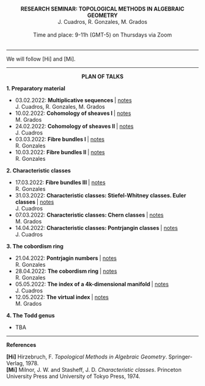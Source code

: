 <p align="center" >
  <span> <strong>RESEARCH SEMINAR: TOPOLOGICAL METHODS IN ALGEBRAIC GEOMETRY</strong> </span>
  <br/>
  J. Cuadros, R. Gonzales, M. Grados
  <br/>
  <br/>
  Time and place: 9-11h (GMT-5) on Thursdays via Zoom
  <br><br>
</p>

<hr>

We will follow [Hi] and [Mi].

<hr>

<p align="center" >
  <span> <strong>PLAN OF TALKS</strong> </span>
</p>  
  
**1. Preparatory material**
- 03.02.2022: <strong> Multiplicative sequences </strong> | [notes](https://drive.google.com/file/d/1UPAgwL30Ms3qit-BVY6VO7rn2oNzsXgU/view?usp=sharing) <br/> J. Cuadros, R. Gonzales, M. Grados
- 10.02.2022: <strong> Cohomology of sheaves I </strong> | [notes](https://drive.google.com/file/d/1EehDboMZJACWEG5lo4HdcepqsgZD1WEn/view?usp=sharing) <br/> M. Grados
- 24.02.2022: <strong> Cohomology of sheaves II </strong> | [notes](https://drive.google.com/file/d/1UAhPw_41fadxUqpEz8gOplqQGpVvtll5/view?usp=sharing) <br/> J. Cuadros
- 03.03.2022: <strong> Fibre bundles I </strong> | [notes](https://drive.google.com/file/d/1FNzsPLTX6BGqFEWgJdjO38SQSiH1FqoD/view?usp=sharing) <br/> R. Gonzales
- 10.03.2022: <strong> Fibre bundles II </strong> | [notes](https://drive.google.com/file/d/1Gp7mzNczauXx5UmZbzvFoZ2W9bXXj3_x/view?usp=sharing) <br/> R. Gonzales

**2. Characteristic classes**
- 17.03.2022: <strong> Fibre bundles III </strong> | [notes](https://drive.google.com/file/d/1oTD1u9NVC4yZWz8Avoe9mVFjE0nc31vO/view?usp=sharing)  <br/> R. Gonzales
- 31.03.2022: <strong> Characteristic classes: Stiefel-Whitney classes. Euler classes </strong> | [notes]()  <br/> J. Cuadros
- 07.03.2022: <strong> Characteristic classes: Chern classes </strong> | [notes]()  <br/> M. Grados
- 14.04.2022: <strong> Characteristic classes: Pontrjangin classes </strong> | [notes]()  <br/> J. Cuadros

**3. The cobordism ring**
- 21.04.2022: <strong> Pontrjagin numbers </strong> | [notes]()  <br/> R. Gonzales
- 28.04.2022: <strong> The cobordism ring </strong> | [notes]()  <br/> R. Gonzales
- 05.05.2022: <strong> The index of a 4k-dimensional manifold </strong> | [notes]()  <br/> J. Cuadros
- 12.05.2022: <strong> The virtual index </strong> | [notes]()  <br/> M. Grados

**4. The Todd genus**
- TBA

<hr>

**References**

**[Hi]** Hirzebruch, F. *Topological Methods in Algebraic Geometry*. Springer-Verlag, 1978. <br/> 
**[Mi]** Milnor, J. W. and Stasheff, J. D. *Characteristic classes*. Princeton University Press and University of Tokyo Press, 1974. <br/> 


